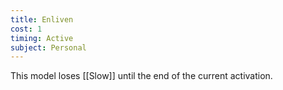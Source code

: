 ```yaml
---
title: Enliven
cost: 1
timing: Active
subject: Personal
---
```

This model loses [[Slow]] until the end of the current activation.